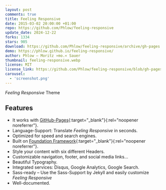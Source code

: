 ```yaml
---
layout: post
comments: true
title: Feeling Responsive
date: 2015-03-02 20:00:00 +01:00
repo: https://github.com/Phlow/feeling-responsive
update_date: 2024-12-22
forks: 1334
stars: 905
download: https://github.com/Phlow/feeling-responsive/archive/gh-pages.zip
demo: https://phlow.github.io/feeling-responsive/
author: Phlow – Moritz »mo.« Sauer
thumbnail: feeling-responsive.webp
license: MIT
license_link: https://github.com/Phlow/feeling-responsive/blob/gh-pages/LICENSE
carousel:
  - 'screenshot.png'
---
```


*Feeling Responsive* Theme

## Features

* It works with [GitHub-Pages](https://pages.github.com/){:target="_blank"}{:rel="noopener noreferrer"}.
* Language-Support: Translate *Feeling Responsive* in seconds.
* Optimized for speed and search engines.
* Built on [Foundation Framework](https://foundation.zurb.com/){:target="_blank"}{:rel="noopener noreferrer"}.
* Style your content with six different Headers.
* Customizable navigation, footer, and social media links...
* Beautiful Typography.
* Integrated services: Disqus, Google Analytics, Google Search.
* Sass-ready – Use the Sass-Support by Jekyll and easily customize *Feeling Responsive*
* Well-documented.
